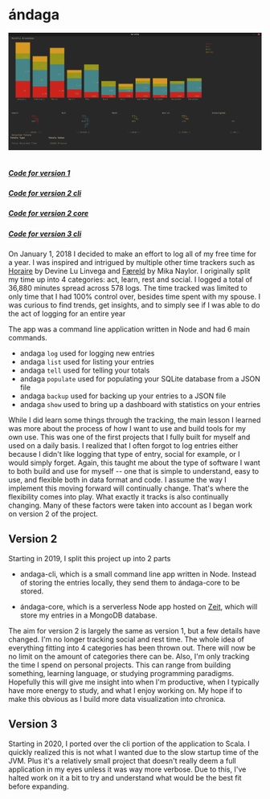 # ándaga

![andaga](media/andaga.png)

```scala mdoc:percentages:andaga
```

##### [Code for version 1](https://github.com/ckipp01/andaga-cli/tree/year-one)

##### [Code for version 2 cli](https://github.com/ckipp01/andaga/tree/year-two)

##### [Code for version 2 core](https://github.com/ckipp01/andaga-core)

##### [Code for version 3 cli](https://github.com/ckipp01/andaga)

On January 1, 2018 I decided to make an effort to log all of my free time for a
year. I was inspired and intrigued by multiple other time trackers such as
[Horaire](https://wiki.xxiivv.com/#horaire) by Devine Lu Linvega and
[Færeld](https://hraew.autophagy.io/faereld) by Mika Naylor. I originally split
my time up into 4 categories: act, learn, rest and social. I logged a total of
36,880 minutes spread across 578 logs. The time tracked was limited to only time
that I had 100% control over, besides time spent with my spouse. I was curious
to find trends, get insights, and to simply see if I was able to do the act of
logging for an entire year

The app was a command line application written in Node and had 6 main commands.

 - andaga `log` used for logging new entries
 - andaga `list` used for listing your entries
 - andaga `tell` used for telling your totals
 - andaga `populate` used for populating your SQLite database from a JSON file
 - andaga `backup` used for backing up your entries to a JSON file
 - andaga `show` used to bring up a dashboard with statistics on your entries

While I did learn some things through the tracking, the main lesson I learned
was more about the process of how I want to use and build tools for my own use.
This was one of the first projects that I fully built for myself and used on a
daily basis. I realized that I often forgot to log entries either because I
didn't like logging that type of entry, social for example, or I would simply
forget. Again, this taught me about the type of software I want to both build
and use for myself -- one that is simple to understand, easy to use, and
flexible both in data format and code. I assume the way I implement this moving
forward will continually change. That's where the flexibility comes into play.
What exactly it tracks is also continually changing. Many of these factors were
taken into account as I began work on version 2 of the project.

## Version 2

Starting in 2019, I split this project up into 2 parts
 - andaga-cli, which is a small command line app written in Node. Instead of
   storing the entries locally, they send them to ándaga-core to be stored.

 - ándaga-core, which is a serverless Node app hosted on [Zeit](http://zeit.co),
   which will store my entries in a MongoDB database.

The aim for version 2 is largely the same as version 1, but a few details have
changed. I'm no longer tracking social and rest time. The whole idea of
everything fitting into 4 categories has been thrown out. There will now be no
limit on the amount of categories there can be. Also, I'm only tracking the time
I spend on personal projects. This can range from building something, learning
language, or studying programming paradigms. Hopefully this will give me insight
into when I'm productive, when I typically have more energy to study, and what I
enjoy working on. My hope if to make this obvious as I build more data
visualization into chronica.

## Version 3

Starting in 2020, I ported over the cli portion of the application to Scala. I
quickly realized this is not what I wanted due to the slow startup time of the
JVM. Plus it's a relatively small project that doesn't really deem a full
application in my eyes unless it was way more verbose. Due to this, I've halted
work on it a bit to try and understand what would be the best fit before
expanding.

```scala mdoc:tags:andaga
```
